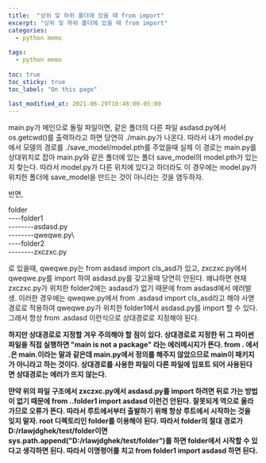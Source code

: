 ```yaml
---
title:  "상위 및 하위 폴더에 있을 때 from import"
excerpt: "상위 및 하위 폴더에 있을 때 from import"
categories:
  - python memo
  
tags:
  - python memo
  
toc: true
toc_sticky: true
toc_label: "On this page"
    
last_modified_at: 2021-06-29T10:48:00-05:00
---
```


main.py가 메인으로 돌릴 파일이면, 같은 폴더의 다른 파일 asdasd.py에서 os.getcwd()를 출력하라고 하면 당연히 ./main.py가 나온다. 
따라서 내가 model.py에서 모델의 경로를 ./save_model/model.pth를 주었을때 실제 이 경로는 main.py를 상대위치로 잡아 main.py와 같은 
폴더에 있는 폴더 save_model의 model.pth가 있는지 찾는다. 따라서 model.py가 다른 위치에 있다고 하더라도 이 경우에는 model.py가 위치한
폴더에 save_model을 만드는 것이 아니라는 것을 염두하자.

반면, 

folder\
----folder1\
--------asdasd.py\
--------qweqwe.py\  
----folder2\
--------zxczxc.py

로 있을때, qweqwe.py는 from asdasd import cls_asd가 있고, zxczxc.py에서 qweqwe.py를 import 하여 asdasd.py를 갖고올때 당연히 안된다. 
왜냐하면 현재 zxczxc.py가 위치한 folder2에는 asdasd가 없기 때문에 from asdasd에서 에러발생. 이러한 경우에는 qweqwe.py에서 from .asdasd import 
cls_asd라고 해야 사앧경로로 적용하여 qweqwe.py가 위치한 folder1에서 asdasd.py를 import 할 수 있다. 그래서 항상 from .asdasd 이런식으로 상대경로로 지정해야 된다. 

**하지만 상대경로로 지정할 겨우 주의해야 할 점이 있다. 상대경로로 지정한 뒤 그 파이썬 파일을 직접 실행하면 "__main__ is not a package" 라는 에러메시지가 뜬다. 
from . 에서 .은 main.이라는 말과 같은데 main.py에서 정의를 해주지 않았으므로 main이 패키지가 아니라고 하는 것이다. 상대경로를 사용한 파일이 다른 파일에 임포트 
되어 사용된다면 상대경로는 에러가 뜨지 않는다.**

**먄약 위의 파일 구조에서 zxczxc.py에서 asdasd.py를 import 하려면 뒤로 가는 방법이 없기 때문에
from ..folder1 import asdasd 이런건 안된다. 잘못되게 역으로 올라가므로 오류가 뜬다.  따라서 루트에서부터 출발하기 위해 항상 루트에서 시작하는 것을 잊지 말자.
root 디렉토리인 folder를 이용해야 된다. 따라서 folder의 절대 경로가 D:/rlawjdghek/test/folder이면 
sys.path.append("D:/rlawjdghek/test/folder")를 하면 folder에서 시작할 수 있다고 생각하면 된다. 따라서 이명령어를 치고 from folder1 import asdasd 하면 된다.**